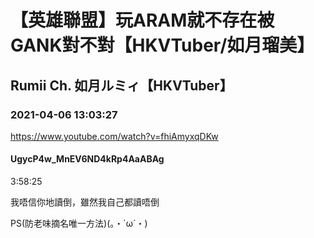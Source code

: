 # 【英雄聯盟】玩ARAM就不存在被GANK對不對【HKVTuber/如月瑠美】
## Rumii Ch. 如月ルミィ【HKVTuber】
### 2021-04-06 13:03:27
https://www.youtube.com/watch?v=fhiAmyxqDKw
#### UgycP4w_MnEV6ND4kRp4AaABAg
3:58:25

我唔信你地讀倒，雖然我自己都讀唔倒

PS(防老味摘名唯一方法)(。・`ω´・)

